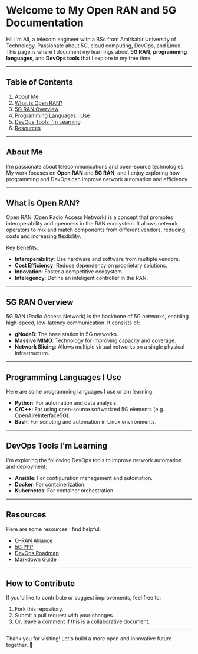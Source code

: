 # Welcome to My Open RAN and 5G Documentation

Hi! I'm Ali, a telecom engineer with a BSc from Amirkabir University of Technology. Passionate about 5G, cloud computing, DevOps, and Linux. This page is where I document my learnings about **5G RAN**, **programming languages**, and **DevOps tools** that I explore in my free time.

---

## Table of Contents
1. [About Me](#about-me)
2. [What is Open RAN?](#what-is-open-ran)
3. [5G RAN Overview](#5g-ran-overview)
4. [Programming Languages I Use](#programming-languages-i-use)
5. [DevOps Tools I'm Learning](#devops-tools-im-learning)
6. [Resources](#resources)

---

## About Me
I'm passionate about telecommunications and open-source technologies. My work focuses on **Open RAN** and **5G RAN**, and I enjoy exploring how programming and DevOps can improve network automation and efficiency.

---

## What is Open RAN?
Open RAN (Open Radio Access Network) is a concept that promotes interoperability and openness in the RAN ecosystem. It allows network operators to mix and match components from different vendors, reducing costs and increasing flexibility.

Key Benefits:
- **Interoperability**: Use hardware and software from multiple vendors.
- **Cost Efficiency**: Reduce dependency on proprietary solutions.
- **Innovation**: Foster a competitive ecosystem.
- **Intelegency**: Define an inteligent controller in the RAN.

---

## 5G RAN Overview
5G RAN (Radio Access Network) is the backbone of 5G networks, enabling high-speed, low-latency communication. It consists of:
- **gNodeB**: The base station in 5G networks.
- **Massive MIMO**: Technology for improving capacity and coverage.
- **Network Slicing**: Allows multiple virtual networks on a single physical infrastructure.

---

## Programming Languages I Use
Here are some programming languages I use or am learning:
- **Python**: For automation and data analysis.
- **C/C++**: For using open-source softwarized 5G elements (e.g. OpenAireInterface5G).
- **Bash**: For scripting and automation in Linux environments.

---

## DevOps Tools I'm Learning
I'm exploring the following DevOps tools to improve network automation and deployment:
- **Ansible**: For configuration management and automation.
- **Docker**: For containerization.
- **Kubernetes**: For container orchestration.

---

## Resources
Here are some resources I find helpful:
- [O-RAN Alliance](https://www.o-ran.org)
- [5G PPP](https://5g-ppp.eu)
- [DevOps Roadmap](https://roadmap.sh/devops)
- [Markdown Guide](https://www.markdownguide.org)

---

## How to Contribute
If you'd like to contribute or suggest improvements, feel free to:
1. Fork this repository.
2. Submit a pull request with your changes.
3. Or, leave a comment if this is a collaborative document.

---

Thank you for visiting! Let's build a more open and innovative future together. 🚀
